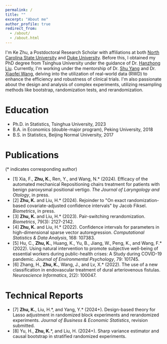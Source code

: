 ```yaml
---
permalink: /
title: ""
excerpt: "About me"
author_profile: true
redirect_from: 
  - /about/
  - /about.html
---
```


I'm Ke Zhu, a Postdoctoral Research Scholar with affiliations at both [North Carolina State University](https://statistics.sciences.ncsu.edu/people/kzhu24/) and [Duke University](https://biostat.duke.edu/profile/ke-zhu). Before this, I obtained my PhD degree from Tsinghua University under the guidance of Dr. [Hanzhong Liu](http://www.stat.tsinghua.edu.cn/teachers/hanzhongliu/). Currently, I'm working under the mentorship of Dr. [Shu Yang](https://shuyang.wordpress.ncsu.edu) and Dr. [Xiaofei Wang](https://biostat.duke.edu/profile/xiaofei-wang), delving into the utilization of real-world data (RWD) to enhance the efficiency and robustness of clinical trials. I'm also passionate about the design and analysis of complex experiments, utilizing resampling methods like bootstrap, randomization tests, and rerandomization.

Education
======
* Ph.D. in Statistics, Tsinghua University, 2023
* B.A. in Economics (double-major program), Peking University, 2018
* B.S. in Statistics, Beijing Normal University, 2017

Publications
======
(\* indicates corresponding author)
* [1] Xia, F., **Zhu, K.**, Ren, Y., and Wang, N.\* (2024). Efficacy of the automated mechanical Repositioning chairs treatment for patients with benign paroxysmal positional vertigo. *The Journal of Laryngology and Otology*, in press.
* [2] **Zhu, K.** and Liu, H.\* (2024). Rejoinder to "On exact randomization-based covariate-adjusted confidence intervals" by Jacob Fiksel. *Biometrics*, in press.
* [3] **Zhu, K.** and Liu, H.\* (2023). Pair-switching rerandomization. *Biometrics*, 79(3): 2127-2142.
* [4] **Zhu, K.** and Liu, H.\* (2022). Confidence intervals for parameters in high-dimensional sparse vector autoregression. *Computational Statistics & Data Analysis*, 168: 107383.
* [5] Hu, C., **Zhu, K.**, Huang, K., Yu, B., Jiang, W., Peng, K., and Wang, F.\* (2022). Using natural intervention to promote subjective well-being of essential workers during public-health crises: A Study during COVID-19 pandemic. *Journal of Environmental Psychology*, 79: 101745.
* [6] Zhang, H., **Zhu, K.**, Wang, J., and Lv, X.\* (2022). The use of a new classification in endovascular treatment of dural arteriovenous fistulas. *Neuroscience Informatics*, 2(2): 100047.


Technical Reports
======
* [7] **Zhu, K.**, Liu, H.\*, and Yang, Y.\* (2024+). Design-based theory for Lasso adjustment in randomized block experiments and rerandomized experiments. *Journal of Business & Economic Statistics*, revision submitted.
* [8] Yu, H., **Zhu, K.**\*, and Liu, H. (2024+). Sharp variance estimator and causal bootstrap in stratified randomized experiments.

